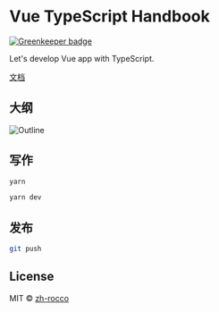 # Vue TypeScript Handbook

[![Greenkeeper badge](https://badges.greenkeeper.io/zh-rocco/vue-typescript-handbook.svg)](https://greenkeeper.io/)

Let's develop Vue app with TypeScript.

[文档](https://zh-rocco.github.io/vue-typescript-handbook/)

## 大纲

![Outline](./images/outline.png)

## 写作

```bash
yarn

yarn dev
```

## 发布

```bash
git push
```

## License

MIT © [zh-rocco](https://github.com/zh-rocco)
